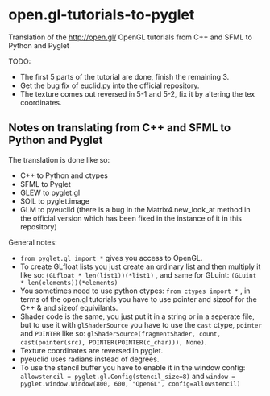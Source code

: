 open.gl-tutorials-to-pyglet
===========================

Translation of the http://open.gl/ OpenGL tutorials from C++ and SFML to Python and Pyglet

TODO:

- The first 5 parts of the tutorial are done, finish the remaining 3.
- Get the bug fix of euclid.py into the official repository.
- The texture comes out reversed in 5-1 and 5-2, fix it by altering the tex coordinates.

## Notes on translating from C++ and SFML to Python and Pyglet

The translation is done like so:
- C++ to Python and ctypes
- SFML to Pyglet
- GLEW to pyglet.gl
- SOIL to pyglet.image
- GLM to pyeuclid (there is a bug in the Matrix4.new_look_at method in the official version which has been fixed in the instance of it in this repository)

General notes:

- `from pyglet.gl import *` gives you access to OpenGL.
- To create GLfloat lists you just create an ordinary list and then multiply it like so: `(GLfloat * len(list1))(*list1)` , and same for GLuint: `(GLuint * len(elements))(*elements)`
- You sometimes need to use python ctypes: `from ctypes import *` , in terms of the open.gl tutorials you have to use pointer and sizeof for the C++ & and sizeof equivilants.
- Shader code is the same, you just put it in a string or in a seperate file, but to use it with `glShaderSource` you have to use the `cast` ctype, `pointer` and `POINTER` like so: `glShaderSource(fragmentShader, count, cast(pointer(src), POINTER(POINTER(c_char))), None)`.
- Texture coordinates are reversed in pyglet.
- pyeuclid uses radians instead of degrees.
- To use the stencil buffer you have to enable it in the window config: `allowstencil = pyglet.gl.Config(stencil_size=8)` and `window = pyglet.window.Window(800, 600, "OpenGL", config=allowstencil)`